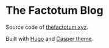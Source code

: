 The Factotum Blog
=================

Source code of [thefactotum.xyz](http://blog.thefactotum.xyz).

Built with [Hugo](https://gohugo.io/) and
[Casper theme](https://themes.gohugo.io/casper).

